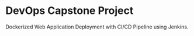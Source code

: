 # DevOps Capstone Project

Dockerized Web Application Deployment with CI/CD Pipeline using Jenkins.
